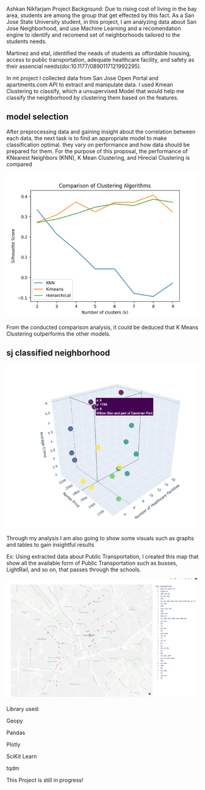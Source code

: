 Ashkan Nikfarjam Project
Background:
Due to rising cost of living in the bay area, students are among the group that get effected by this fact. As a San Jose State University student, in this project, I am analyzing  data about San Jose Neighborhood, and use Machine Learning and a recomendation engine to identify and recomend set of neighborhoods tailored to the students needs. 

Martinez and etal, identified the neads of students as offordable housing, access to public transportation, adequate healthcare facility, and safety as their assencial needs(doi:10.1177/0890117121992295). 

In mt project I collected data from San Jose Open Portal and apartments.com API to extract and manipulate data. I used Kmean Clustering to classify, which a unsupervised Model that would help me classify the neighborhood by clustering them based on the features.  

## model selection

After preprocessing data and gaining insight about the correlation between each data, the next task is to find an appropriate model to make classification optimal. they vary on performance and how data should be prepared for them. For the purpose of this proposal, the performance of  KNearest Neighbors (KNN), K Mean Clustering, and Hirecial Clustering is compared

!['ModelSelection'](ModelComparison.png) 

From the conducted comparison analysis, it could be deduced that K Means Clustering outperforms the other models.

## sj classified neighborhood

!['result'](result.png)



Through my analysis I am also going to show some visuals such as graphs and tables to gain insightful results

Ex: Using extracted data about Public Transportation, I created this map that show all the available form of Public Transportation such as busses, LightRail, and so on, that passes through the schools.

!['Transportation map'](tps.png)

Library used:

Geopy

Pandas

Plotly

SciKit Learn

tqdm

This Project is still in progress!